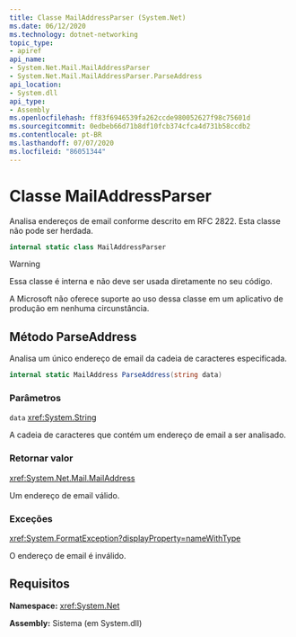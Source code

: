 ```yaml
---
title: Classe MailAddressParser (System.Net)
ms.date: 06/12/2020
ms.technology: dotnet-networking
topic_type:
- apiref
api_name:
- System.Net.Mail.MailAddressParser
- System.Net.Mail.MailAddressParser.ParseAddress
api_location:
- System.dll
api_type:
- Assembly
ms.openlocfilehash: ff83f6946539fa262ccde980052627f98c75601d
ms.sourcegitcommit: 0edbeb66d71b8df10fcb374cfca4d731b58ccdb2
ms.contentlocale: pt-BR
ms.lasthandoff: 07/07/2020
ms.locfileid: "86051344"
---
```

# <a name="mailaddressparser-class"></a>Classe MailAddressParser

Analisa endereços de email conforme descrito em RFC 2822. Esta classe não pode ser herdada.

```csharp
internal static class MailAddressParser
```

> [!WARNING]
> Essa classe é interna e não deve ser usada diretamente no seu código.
>
> A Microsoft não oferece suporte ao uso dessa classe em um aplicativo de produção em nenhuma circunstância.

## <a name="parseaddress-method"></a>Método ParseAddress

Analisa um único endereço de email da cadeia de caracteres especificada.

```csharp
internal static MailAddress ParseAddress(string data)
```

### <a name="parameters"></a>Parâmetros

`data` <xref:System.String>

A cadeia de caracteres que contém um endereço de email a ser analisado.

### <a name="return-value"></a>Retornar valor

<xref:System.Net.Mail.MailAddress>

Um endereço de email válido.

### <a name="exceptions"></a>Exceções

<xref:System.FormatException?displayProperty=nameWithType>

O endereço de email é inválido.

## <a name="requirements"></a>Requisitos

**Namespace:** <xref:System.Net>

**Assembly:** Sistema (em System.dll)
